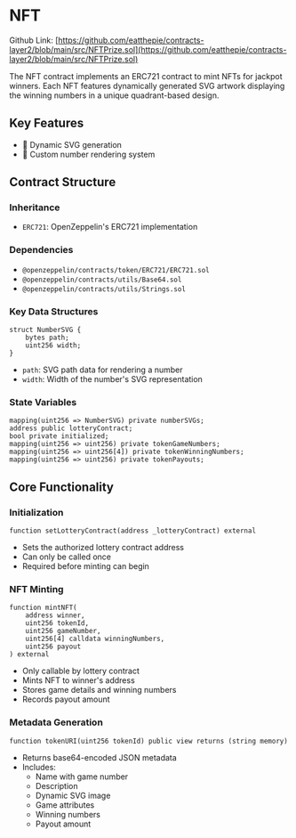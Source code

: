 # NFT

Github Link: [https://github.com/eatthepie/contracts-layer2/blob/main/src/NFTPrize.sol](https://github.com/eatthepie/contracts-layer2/blob/main/src/NFTPrize.sol)

The NFT contract implements an ERC721 contract to mint NFTs for jackpot winners. Each NFT features dynamically generated SVG artwork displaying the winning numbers in a unique quadrant-based design.

## Key Features

- 🎨 Dynamic SVG generation
- 🔢 Custom number rendering system

## Contract Structure

### Inheritance

- `ERC721`: OpenZeppelin's ERC721 implementation

### Dependencies

- `@openzeppelin/contracts/token/ERC721/ERC721.sol`
- `@openzeppelin/contracts/utils/Base64.sol`
- `@openzeppelin/contracts/utils/Strings.sol`

### Key Data Structures

```solidity
struct NumberSVG {
    bytes path;
    uint256 width;
}
```

- `path`: SVG path data for rendering a number
- `width`: Width of the number's SVG representation

### State Variables

```solidity
mapping(uint256 => NumberSVG) private numberSVGs;
address public lotteryContract;
bool private initialized;
mapping(uint256 => uint256) private tokenGameNumbers;
mapping(uint256 => uint256[4]) private tokenWinningNumbers;
mapping(uint256 => uint256) private tokenPayouts;
```

## Core Functionality

### Initialization

```solidity
function setLotteryContract(address _lotteryContract) external
```

- Sets the authorized lottery contract address
- Can only be called once
- Required before minting can begin

### NFT Minting

```solidity
function mintNFT(
    address winner,
    uint256 tokenId,
    uint256 gameNumber,
    uint256[4] calldata winningNumbers,
    uint256 payout
) external
```

- Only callable by lottery contract
- Mints NFT to winner's address
- Stores game details and winning numbers
- Records payout amount

### Metadata Generation

```solidity
function tokenURI(uint256 tokenId) public view returns (string memory)
```

- Returns base64-encoded JSON metadata
- Includes:
  - Name with game number
  - Description
  - Dynamic SVG image
  - Game attributes
  - Winning numbers
  - Payout amount
